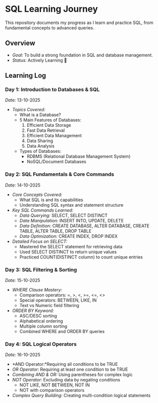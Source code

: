 # SQL Learning Journey

This repository documents my progress as I learn and practice SQL, from fundamental concepts to advanced queries.

## Overview
- *Goal:* To build a strong foundation in SQL and database management.
- *Status:* Actively Learning 🚀

## Learning Log

### Day 1: Introduction to Databases & SQL
*Date:* 13-10-2025
- *Topics Covered:*
  - What is a Database?
  - 5 Main Features of Databases:
    1. Efficient Data Storage
    2. Fast Data Retrieval
    3. Efficient Data Management
    4. Data Sharing
    5. Data Analysis
  - Types of Databases:
    - RDBMS (Relational Database Management System)
    - NoSQL/Document Databases
### Day 2: SQL Fundamentals & Core Commands
*Date:* 14-10-2025
- *Core Concepts Covered:*
  - What SQL is and its capabilities
  - Understanding SQL syntax and statement structure
- *Key SQL Commands Learned:*
  - *Data Querying:* SELECT, SELECT DISTINCT
  - *Data Manipulation:* INSERT INTO, UPDATE, DELETE
  - *Data Definition:* CREATE DATABASE, ALTER DATABASE, CREATE TABLE, ALTER TABLE, DROP TABLE
  - *Data Optimization:* CREATE INDEX, DROP INDEX
- *Detailed Focus on SELECT:*
  - Mastered the SELECT statement for retrieving data
  - Used SELECT DISTINCT to return unique values
  - Practiced COUNT(DISTINCT column) to count unique entries
### Day 3: SQL Filtering & Sorting
*Date:* 15-10-2025
- *WHERE Clause Mastery:*
  - Comparison operators: =, >, <, >=, <=, <>
  - Special operators: BETWEEN, LIKE, IN
  - Text vs Numeric field filtering
- *ORDER BY Keyword:*
  - ASC/DESC sorting
  - Alphabetical ordering
  - Multiple column sorting
  - Combined WHERE and ORDER BY queries
### Day 4: SQL Logical Operators
*Date:* 16-10-2025
  - *AND Operator:*Requiring all conditions to be TRUE
  - *OR Operator:* Requiring at least one condition to be TRUE
  - *Combining AND & OR:* Using parentheses for complex logic
  - *NOT Operator:* Excluding data by negating conditions
    - NOT LIKE, NOT BETWEEN, NOT IN
    - NOT with comparison operators
  - *Complex Query Building:* Creating multi-condition logical statements
